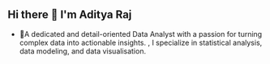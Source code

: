 ## Hi there 👋 I'm Aditya Raj

- 👀A dedicated and detail-oriented Data Analyst with a passion for turning complex data into actionable insights. , I specialize in statistical analysis, data modeling, and data visualisation.
  
<!--
**AdityaRaj-04/AdityaRaj-04** is a ✨ _special_ ✨ repository because its `README.md` (this file) appears on your GitHub profile.

Here are some ideas to get you started:

- 🔭 I’m currently working on ...
- 🌱 I’m currently learning Data Analysis
- 👯 I’m looking to collaborate on ...
- 🤔 I’m looking for help with ...
- 💬 Ask me about ...
- 📫 How to reach me: abhirsingh7@gmail.com
- 😄 Pronouns: ...
- ⚡ Fun fact: ...
-->
